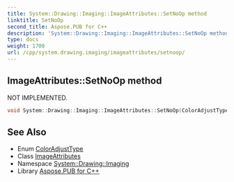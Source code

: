 ```yaml
---
title: System::Drawing::Imaging::ImageAttributes::SetNoOp method
linktitle: SetNoOp
second_title: Aspose.PUB for C++
description: 'System::Drawing::Imaging::ImageAttributes::SetNoOp method. NOT IMPLEMENTED in C++.'
type: docs
weight: 1700
url: /cpp/system.drawing.imaging/imageattributes/setnoop/
---
```

## ImageAttributes::SetNoOp method


NOT IMPLEMENTED.

```cpp
void System::Drawing::Imaging::ImageAttributes::SetNoOp(ColorAdjustType type=ColorAdjustType::Default)
```


## See Also

* Enum [ColorAdjustType](../../coloradjusttype/)
* Class [ImageAttributes](../)
* Namespace [System::Drawing::Imaging](../../)
* Library [Aspose.PUB for C++](../../../)
